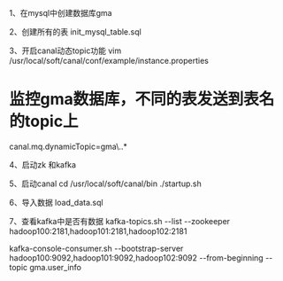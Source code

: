 1、在mysql中创建数据库gma

2、创建所有的表
init_mysql_table.sql


3、开启canal动态topic功能
vim /usr/local/soft/canal/conf/example/instance.properties
# 监控gma数据库，不同的表发送到表名的topic上
canal.mq.dynamicTopic=gma\\..*

4、启动zk 和kafka

5、启动canal
cd /usr/local/soft/canal/bin
./startup.sh

6、导入数据
load_data.sql


7、查看kafka中是否有数据
kafka-topics.sh --list  --zookeeper  hadoop100:2181,hadoop101:2181,hadoop102:2181

kafka-console-consumer.sh --bootstrap-server  hadoop100:9092,hadoop101:9092,hadoop102:9092  --from-beginning --topic gma.user_info
